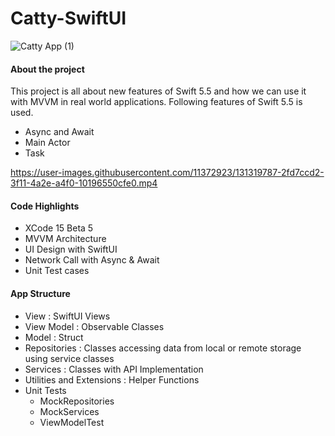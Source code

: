 # Catty-SwiftUI
![Catty App (1)](https://user-images.githubusercontent.com/11372923/131319828-f1eccb8b-7848-4e42-9d45-34024162216f.png)

#### About the project

This project is all about new features of Swift 5.5 and how we can use it with MVVM in real world applications. Following features of Swift 5.5 is used.
- Async and Await
- Main Actor
- Task

https://user-images.githubusercontent.com/11372923/131319787-2fd7ccd2-3f11-4a2e-a4f0-10196550cfe0.mp4

#### Code Highlights
  - XCode 15 Beta 5
  - MVVM Architecture
  - UI Design with SwiftUI
  - Network Call with Async & Await
  - Unit Test cases

#### App Structure
  - View : SwiftUI Views
  - View Model : Observable Classes
  - Model : Struct
  - Repositories : Classes accessing data from local or remote storage using service classes
  - Services : Classes with API Implementation
  - Utilities and Extensions : Helper Functions
  - Unit Tests
    - MockRepositories 
    - MockServices
    - ViewModelTest

